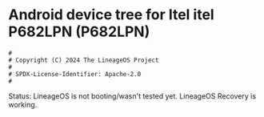 # Android device tree for Itel itel P682LPN (P682LPN)

```
#
# Copyright (C) 2024 The LineageOS Project
#
# SPDX-License-Identifier: Apache-2.0
#
```
Status: LineageOS is not booting/wasn't tested yet.
        LineageOS Recovery is working.